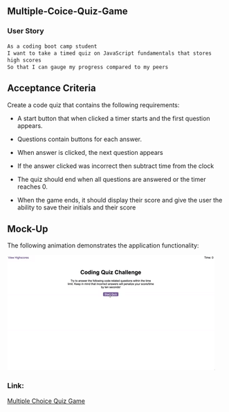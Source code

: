 ## Multiple-Coice-Quiz-Game

### User Story
```
As a coding boot camp student
I want to take a timed quiz on JavaScript fundamentals that stores high scores
So that I can gauge my progress compared to my peers
```

## Acceptance Criteria

Create a code quiz that contains the following requirements:

  * A start button that when clicked a timer starts and the first question appears.
 
  * Questions contain buttons for each answer.
  * When answer is clicked, the next question appears 
  * If the answer clicked was incorrect then subtract time from the clock
  * The quiz should end when all questions are answered or the timer reaches 0.
  * When the game ends, it should display their score and give the user the ability to save their initials and their score
  
## Mock-Up

The following animation demonstrates the application functionality:

![Animation of code quiz. Presses button to start quiz. Clicks the button for the answer to each question, displays if answer was correct or incorrect. Quiz finishes and displays high scores. User adds their intials, then clears their intials and starts over.](./assets/08-web-apis-challenge-demo.gif)

### Link: 

<a href="https://sinthiya1.github.io/Multiple-Choice-Quiz-Game/">Multiple Choice Quiz Game</a>




